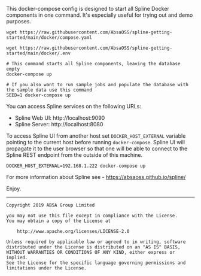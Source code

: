 This docker-compose config is designed to start all Spline Docker components in one command.
It's especially useful for trying out and demo purposes.

```shell
wget https://raw.githubusercontent.com/AbsaOSS/spline-getting-started/main/docker/compose.yaml

wget https://raw.githubusercontent.com/AbsaOSS/spline-getting-started/main/docker/.env

# This command starts all Spline components, leaving the database empty
docker-compose up

# If you also want to run sample jobs and populate the database with the sample data use this command
SEED=1 docker-compose up
```

You can access Spline services on the following URLs:
- Spline Web UI: http://localhost:9090
- Spline Server: http://localhost:8080

To access Spline UI from another host set `DOCKER_HOST_EXTERNAL` variable pointing to the current host before running `docker-compose`.
Spline UI will propagate it to the user browser so that one will be able to connect to the Spline REST endpoint from the outside of this machine.

```shell
DOCKER_HOST_EXTERNAL=192.168.1.222 docker-compose up
```

For more information about Spline see - https://absaoss.github.io/spline/

Enjoy.

---

    Copyright 2019 ABSA Group Limited
    
    you may not use this file except in compliance with the License.
    You may obtain a copy of the License at
    
        http://www.apache.org/licenses/LICENSE-2.0
    
    Unless required by applicable law or agreed to in writing, software
    distributed under the License is distributed on an "AS IS" BASIS,
    WITHOUT WARRANTIES OR CONDITIONS OF ANY KIND, either express or implied.
    See the License for the specific language governing permissions and
    limitations under the License.

